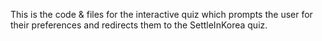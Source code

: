 This is the code & files for the interactive quiz which prompts the user for their preferences and redirects them to the SettleInKorea quiz.
